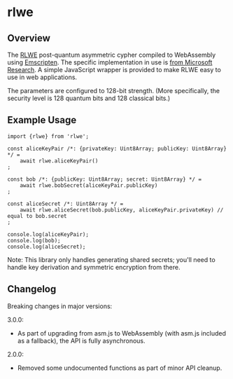 # rlwe

## Overview

The [RLWE](https://en.wikipedia.org/wiki/Ring_learning_with_errors_key_exchange) post-quantum asymmetric
cypher compiled to WebAssembly using [Emscripten](https://github.com/kripken/emscripten).
The specific implementation in use is [from Microsoft Research](https://research.microsoft.com/en-us/projects/latticecrypto).
A simple JavaScript wrapper is provided to make RLWE easy to use in web applications.

The parameters are configured to 128-bit strength. (More specifically, the security level is
128 quantum bits and 128 classical bits.)

## Example Usage

	import {rlwe} from 'rlwe';

	const aliceKeyPair /*: {privateKey: Uint8Array; publicKey: Uint8Array} */ =
		await rlwe.aliceKeyPair()
	;

	const bob /*: {publicKey: Uint8Array; secret: Uint8Array} */ =
		await rlwe.bobSecret(aliceKeyPair.publicKey)
	;

	const aliceSecret /*: Uint8Array */ =
		await rlwe.aliceSecret(bob.publicKey, aliceKeyPair.privateKey) // equal to bob.secret
	;

	console.log(aliceKeyPair);
	console.log(bob);
	console.log(aliceSecret);

Note: This library only handles generating shared secrets; you'll need to handle key derivation
and symmetric encryption from there.

## Changelog

Breaking changes in major versions:

3.0.0:

* As part of upgrading from asm.js to WebAssembly (with asm.js included as a fallback),
the API is fully asynchronous.

2.0.0:

* Removed some undocumented functions as part of minor API cleanup.
